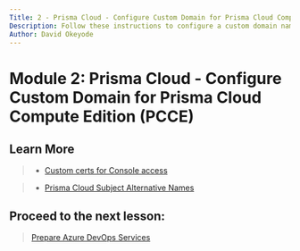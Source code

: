 ```yaml
---
Title: 2 - Prisma Cloud - Configure Custom Domain for Prisma Cloud Compute Edition (PCCE)
Description: Follow these instructions to configure a custom domain name for Prisma Cloud Compute Edition (PCCE)
Author: David Okeyode
---
```


# Module 2: Prisma Cloud - Configure Custom Domain for Prisma Cloud Compute Edition (PCCE)



## Learn More

> * [Custom certs for Console access](https://docs.paloaltonetworks.com/prisma/prisma-cloud/21-04/prisma-cloud-compute-edition-admin/configure/subject_alternative_names.html)

> * [Prisma Cloud Subject Alternative Names](https://docs.paloaltonetworks.com/prisma/prisma-cloud/21-04/prisma-cloud-compute-edition-admin/configure/subject_alternative_names.html)

## Proceed to the next lesson:
> [Prepare Azure DevOps Services](3-pcce-prepare-azdevops-services.md) 

